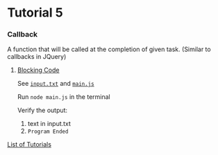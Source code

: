 # Tutorial 5
### Callback
A function that will be called at the completion of given task. (Similar to callbacks in JQuery)

1. [Blocking Code](https://github.com/shane030716/node-js/tree/tutorial-5-1/Tutorial5)

    See [`input.txt`](https://github.com/shane030716/node-js/tree/tutorial-5-1/Tutorial5/input.txt) and [`main.js`](https://github.com/shane030716/node-js/tree/tutorial-5-1/Tutorial5/main.js)

    Run `node main.js` in the terminal

    Verify the output:
    1. text in input.txt
    2. `Program Ended`

[List of Tutorials](https://github.com/shane030716/node-js)
